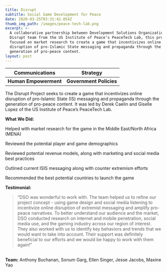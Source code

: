 ```yaml
---
title: Disrupt
subtitle: Social Game Development for Peace
date: 2020-03-25T03:31:42.054Z
thumb_img_path: /images/peace-tech-lab.png
excerpt: >-
  A collaborative partnership between Development Solutions Organization and the
  Disrupt team from the US Institute of Peace’s PeaceTech Lab, this project
  focused on market research to create a game that incentivizes online
  disruption of pro-Islamic State messaging and propaganda through the
  generation of pro-peace content.
layout: post
---
```



| **Communications**    | **Strategy**            |
| --------------------- | ----------------------- |
| **Human Empowerment** | **Government Policies** |



The Disrupt Project seeks to create a game that incentivizes online disruption of pro-Islamic State (IS) messaging and propaganda through the generation of pro-peace content. It was led by Derek Caelin and Giselle Lopez of the US Institute of Peace’s PeaceTech Lab.

**What We Did:**

Helped with market research for the game in the Middle East/North Africa (MENA)

Reviewed the potential player and game demographics 

Reviewed potential revenue models, along with marketing and social media best practices 

Outlined current ISIS messaging along with counter extremism efforts 

Recommended the best potential countries to launch the game

**Testimonial:**

> “DSO was wonderful to work with. The team helped us to refine our project concept - using game design and social media listening to incentivize online disruption of extremist messaging and amplify pro-peace
> narratives. To better understand our audience and the market, DSO conducted research on internet and mobile penetration, social media use, and the gaming industry across our region of interest. They also worked with us to identify key behaviors and trends that we would want to take into account.
> Their support was definitely beneficial to our efforts and we would be happy to work with them again!”

\
**Team:** Anthony Buchanan, Sonum Garg, Ellen Singer, Jesse Jacobs, Maxine Yao
